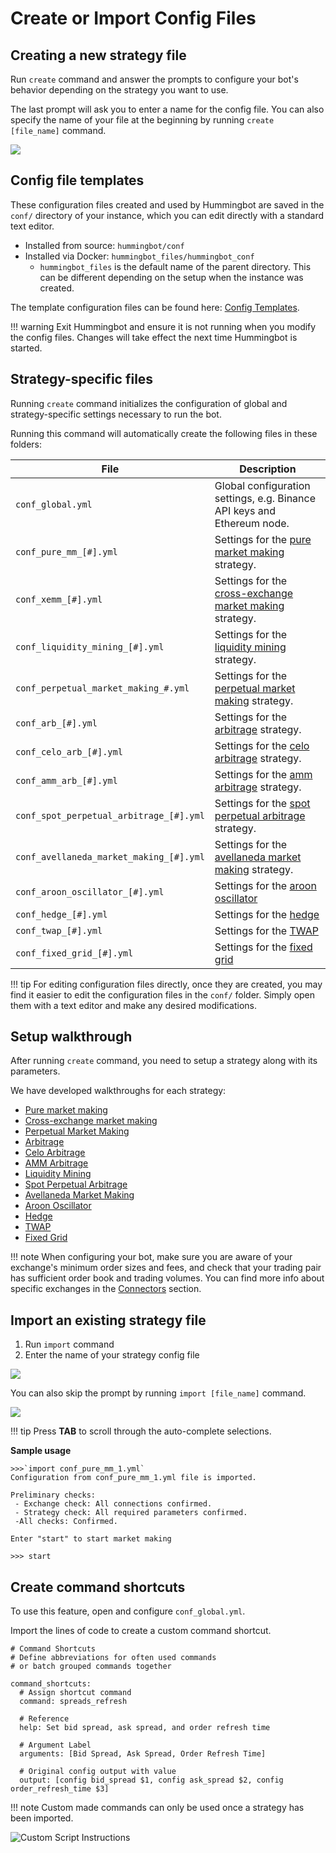 # Create or Import Config Files

## Creating a new strategy file

Run `create` command and answer the prompts to configure your bot's behavior depending on the strategy you want to use.

The last prompt will ask you to enter a name for the config file. You can also specify the name of your file at the beginning by running `create [file_name]` command.

![](/assets/img/create-file-name.png)

## Config file templates

These configuration files created and used by Hummingbot are saved in the `conf/` directory of your instance, which you can edit directly with a standard text editor.

- Installed from source: `hummingbot/conf`
- Installed via Docker: `hummingbot_files/hummingbot_conf`
  - `hummingbot_files` is the default name of the parent directory. This can be different depending on the setup
    when the instance was created.

The template configuration files can be found here: [Config Templates](https://github.com/hummingbot/hummingbot/tree/master/hummingbot/templates).

!!! warning
    Exit Hummingbot and ensure it is not running when you modify the config files. Changes will take effect the next time Hummingbot is started.

## Strategy-specific files

Running `create` command initializes the configuration of global and strategy-specific settings necessary to run the bot.

Running this command will automatically create the following files in these folders:

| File                                    | Description                                                                                          |
| --------------------------------------- | ---------------------------------------------------------------------------------------------------- |
| `conf_global.yml`                       | Global configuration settings, e.g. Binance API keys and Ethereum node.                              |
| `conf_pure_mm_[#].yml`                  | Settings for the [pure market making](/strategies/pure-market-making/) strategy.                     |
| `conf_xemm_[#].yml`                     | Settings for the [cross-exchange market making](/strategies/cross-exchange-market-making/) strategy. |
| `conf_liquidity_mining_[#].yml`         | Settings for the [liquidity mining](/strategies/liquidity-mining/) strategy.                         |
| `conf_perpetual_market_making_#.yml`    | Settings for the [perpetual market making](/strategies/perpetual-market-making) strategy.            |
| `conf_arb_[#].yml`                      | Settings for the [arbitrage](/strategies/arbitrage/) strategy.                                       |
| `conf_celo_arb_[#].yml`                 | Settings for the [celo arbitrage](/strategies/celo-arbitrage/) strategy.                                   |
| `conf_amm_arb_[#].yml`                  | Settings for the [amm arbitrage](/strategies/amm-arbitrage/) strategy.                                     |
| `conf_spot_perpetual_arbitrage_[#].yml` | Settings for the [spot perpetual arbitrage](/strategies/spot-perpetual-arbitrage/) strategy.         |
| `conf_avellaneda_market_making_[#].yml` | Settings for the [avellaneda market making](/strategies/avellaneda-market-making/) strategy.         |
| `conf_aroon_oscillator_[#].yml`         | Settings for the [aroon oscillator](/strategies/aroon-oscillator/) |
| `conf_hedge_[#].yml`                    | Settings for the [hedge](/strategies/hedge/)                       |
| `conf_twap_[#].yml`                     | Settings for the [TWAP](/strategies/twap/)                         |
| `conf_fixed_grid_[#].yml`               | Settings for the [fixed grid](/strategies/fixed-grid/)             |

!!! tip
    For editing configuration files directly, once they are created, you may find it easier to edit the configuration files in the `conf/` folder. Simply open them with a text editor and make any desired modifications.

## Setup walkthrough

After running `create` command, you need to setup a strategy along with its parameters.

We have developed walkthroughs for each strategy:

- [Pure market making](/strategies/pure-market-making)
- [Cross-exchange market making](/strategies/cross-exchange-market-making)
- [Perpetual Market Making](/strategies/perpetual-market-making)
- [Arbitrage](/strategies/arbitrage)
- [Celo Arbitrage](/strategies/celo-arbitrage/)
- [AMM Arbitrage](/strategies/amm-arbitrage/)
- [Liquidity Mining](/strategies/liquidity-mining/)
- [Spot Perpetual Arbitrage](/strategies/spot-perpetual-arbitrage/)
- [Avellaneda Market Making](/strategies/avellaneda-market-making/)
- [Aroon Oscillator](/strategies/aroon-oscillator/)
- [Hedge](/strategies/hedge/)
- [TWAP](/strategies/twap/)
- [Fixed Grid](/strategies/fixed-grid/)

!!! note
    When configuring your bot, make sure you are aware of your exchange's minimum order sizes and fees, and check that your trading pair has sufficient order book and trading volumes. You can find more info about specific exchanges in the [Connectors](/exchanges/) section.

## Import an existing strategy file

1. Run `import` command
2. Enter the name of your strategy config file

![](/assets/img/import-command.png)

You can also skip the prompt by running `import [file_name]` command.

![](/assets/img/import-file-name.png)

!!! tip
    Press **TAB** to scroll through the auto-complete selections.

**Sample usage**

```
>>>`import conf_pure_mm_1.yml`
Configuration from conf_pure_mm_1.yml file is imported.

Preliminary checks:
 - Exchange check: All connections confirmed.
 - Strategy check: All required parameters confirmed.
 -All checks: Confirmed.

Enter "start" to start market making

>>> start

```


## Create command shortcuts

To use this feature, open and configure `conf_global.yml`.

Import the lines of code to create a custom command shortcut.

```
# Command Shortcuts
# Define abbreviations for often used commands
# or batch grouped commands together

command_shortcuts:
  # Assign shortcut command
  command: spreads_refresh

  # Reference
  help: Set bid spread, ask spread, and order refresh time

  # Argument Label
  arguments: [Bid Spread, Ask Spread, Order Refresh Time]

  # Original config output with value
  output: [config bid_spread $1, config ask_spread $2, config order_refresh_time $3]
```

!!! note
    Custom made commands can only be used once a strategy has been imported.

![Custom Script Instructions](/assets/img/script-command.gif)
